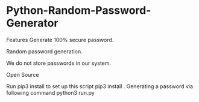 # Python-Random-Password-Generator
Features
Generate 100% secure password.

Random password generation.

We do not store passwords in our system.

Open Source


Run pip3 install to set up this script
pip3 install .
Generating a password via following command
python3 run.py
